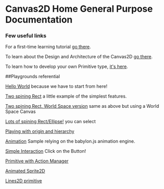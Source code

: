 # Canvas2D Home General Purpose Documentation


### Few useful links

For a first-time learning tutorial [go there](http://doc.babylonjs.com/tutorials/Using_the_Canvas2D).

To learn about the Design and Architecture of the Canvas2D [go there](http://doc.babylonjs.com/overviews/Canvas2D_Overview_Architecture).


To learn how to develop your own Primitive type, [it's here](http://doc.babylonjs.com/tutorials/How_to_create_your_own_Canvas2D_primitive).

##Playgrounds referential

[Hello World](http://babylonjs-playground.com/#2AVSFH#9) because we have to start from here!

[Two spining Rect](http://babylonjs-playground.com/#272WI1#2) a little example of the simplest features.

[Two spining Rect, World Space version](http://babylonjs-playground.com/#1BKDEO#7) same as above but using a World Space Canvas

[Lots of spining Rect/Ellipse!](http://babylonjs-playground.com/#OWCCR#6) you can select

[Playing with origin and hierarchy](http://babylonjs-playground.com/#DEFP2#1)

[Animation](http://babylonjs-playground.com/#FFTQL#1) Sample relying on the babylon.js animation engine.

[Simple Interaction](http://babylonjs-playground.com/#UVDG0#1) Click on the Button!

[Primitive with Action Manager](http://babylonjs-playground.com/#1ONKPJ#1)

[Animated Sprite2D](http://babylonjs-playground.com/#20MSFF#1)

[Lines2D primitive](http://babylonjs-playground.com/#15C96V)
